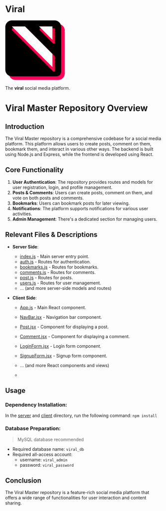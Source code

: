 # Viral

![Viral Logo Image](/client/public/logo192.png)

The **viral** social media platform.

# Viral Master Repository Overview

## Introduction
The Viral Master repository is a comprehensive codebase for a social media platform. This platform allows users to create posts, comment on them, bookmark them, and interact in various other ways. The backend is built using Node.js and Express, while the frontend is developed using React.

## Core Functionality
1. **User Authentication**: The repository provides routes and models for user registration, login, and profile management.
2. **Posts & Comments**: Users can create posts, comment on them, and vote on both posts and comments.
3. **Bookmarks**: Users can bookmark posts for later viewing.
4. **Notifications**: The platform supports notifications for various user activities.
5. **Admin Management**: There's a dedicated section for managing users.

## Relevant Files & Descriptions

- **Server Side**:
  - [index.js](https://github.com/omnidox/Viral-master/blob/master/server/index.js) - Main server entry point.
  - [auth.js](https://github.com/omnidox/Viral-master/blob/master/server/route/auth.js) - Routes for authentication.
  - [bookmarks.js](https://github.com/omnidox/Viral-master/blob/master/server/route/bookmarks.js) - Routes for bookmarks.
  - [comments.js](https://github.com/omnidox/Viral-master/blob/master/server/route/comments.js) - Routes for comments.
  - [post.js](https://github.com/omnidox/Viral-master/blob/master/server/route/post.js) - Routes for posts.
  - [users.js](https://github.com/omnidox/Viral-master/blob/master/server/route/users.js) - Routes for user management.
  - ... (and more server-side models and routes)

- **Client Side**:
  - [App.js](https://github.com/omnidox/Viral-master/blob/master/client/src/App.js) - Main React component.
  - [NavBar.jsx](https://github.com/omnidox/Viral-master/blob/master/client/src/component/ui/NavBar/NavBar.jsx) - Navigation bar component.
  - [Post.jsx](https://github.com/omnidox/Viral-master/blob/master/client/src/component/ui/Post/Post.jsx) - Component for displaying a post.
  - [Comment.jsx](https://github.com/omnidox/Viral-master/blob/master/client/src/component/ui/Comment/Comment.jsx) - Component for displaying a comment.
  - [LoginForm.jsx](https://github.com/omnidox/Viral-master/blob/master/client/src/component/form/LoginForm/LoginForm.jsx) - Login form component.
  - [SignupForm.jsx](https://github.com/omnidox/Viral-master/blob/master/client/src/component/form/SignupForm/SignupForm.jsx) - Signup form component.
  - ... (and more React components and views)
 
  - 
## Usage
### Dependency Installation:
In the [server](/server) and [client](/client) directory, run the following command: 
`npm install`
### Database Preparation:
> MySQL database recommended

- Required database name: `viral_db`
- Required all-access account: 
  - username: `viral_admin` 
  - password: `viral_password`

 ## Conclusion
The Viral Master repository is a feature-rich social media platform that offers a wide range of functionalities for user interaction and content sharing. 
